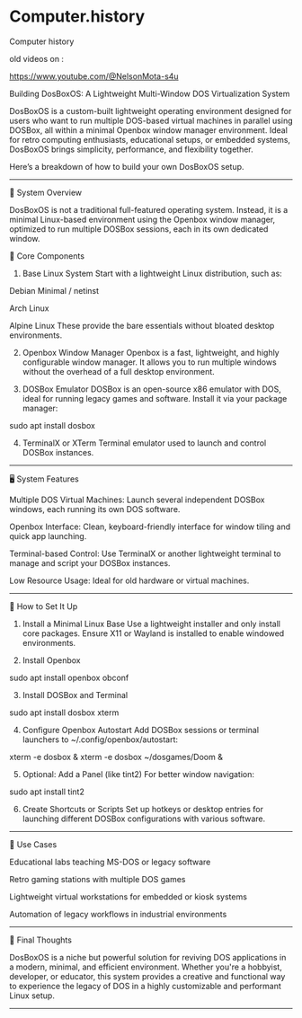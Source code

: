 # Computer.history
Computer history 


old videos on :

https://www.youtube.com/@NelsonMota-s4u





Building DosBoxOS: A Lightweight Multi-Window DOS Virtualization System

DosBoxOS is a custom-built lightweight operating environment designed for users who want to run multiple DOS-based virtual machines in parallel using DOSBox, all within a minimal Openbox window manager environment. Ideal for retro computing enthusiasts, educational setups, or embedded systems, DosBoxOS brings simplicity, performance, and flexibility together.

Here’s a breakdown of how to build your own DosBoxOS setup.


---

🧩 System Overview

DosBoxOS is not a traditional full-featured operating system. Instead, it is a minimal Linux-based environment using the Openbox window manager, optimized to run multiple DOSBox sessions, each in its own dedicated window.

🔧 Core Components

1. Base Linux System
Start with a lightweight Linux distribution, such as:

Debian Minimal / netinst

Arch Linux

Alpine Linux These provide the bare essentials without bloated desktop environments.



2. Openbox Window Manager
Openbox is a fast, lightweight, and highly configurable window manager. It allows you to run multiple windows without the overhead of a full desktop environment.


3. DOSBox Emulator
DOSBox is an open-source x86 emulator with DOS, ideal for running legacy games and software. Install it via your package manager:

sudo apt install dosbox


4. TerminalX or XTerm
Terminal emulator used to launch and control DOSBox instances.




---

🖥️ System Features

Multiple DOS Virtual Machines: Launch several independent DOSBox windows, each running its own DOS software.

Openbox Interface: Clean, keyboard-friendly interface for window tiling and quick app launching.

Terminal-based Control: Use TerminalX or another lightweight terminal to manage and script your DOSBox instances.

Low Resource Usage: Ideal for old hardware or virtual machines.



---

🚀 How to Set It Up

1. Install a Minimal Linux Base Use a lightweight installer and only install core packages. Ensure X11 or Wayland is installed to enable windowed environments.


2. Install Openbox

sudo apt install openbox obconf


3. Install DOSBox and Terminal

sudo apt install dosbox xterm


4. Configure Openbox Autostart Add DOSBox sessions or terminal launchers to ~/.config/openbox/autostart:

xterm -e dosbox &
xterm -e dosbox ~/dosgames/Doom &


5. Optional: Add a Panel (like tint2)
For better window navigation:

sudo apt install tint2


6. Create Shortcuts or Scripts
Set up hotkeys or desktop entries for launching different DOSBox configurations with various software.




---

🔄 Use Cases

Educational labs teaching MS-DOS or legacy software

Retro gaming stations with multiple DOS games

Lightweight virtual workstations for embedded or kiosk systems

Automation of legacy workflows in industrial environments



---

🧠 Final Thoughts

DosBoxOS is a niche but powerful solution for reviving DOS applications in a modern, minimal, and efficient environment. Whether you're a hobbyist, developer, or educator, this system provides a creative and functional way to experience the legacy of DOS in a highly customizable and performant Linux setup.


---
